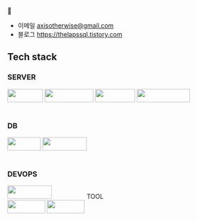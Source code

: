 💬  
  
- 이메일 axisotherwise@gmail.com  
- 블로그 https://thelapssql.tistory.com   
   
   
## Tech stack
### SERVER
<div>
<img src="https://img.shields.io/badge/Node.js-43853D?style=flat-square&logo=node.js&logoColor=white" alt="" width="80" height="30">
<img src="https://img.shields.io/badge/express.js-%23404d59.svg?style=flat-square&logo=express&logoColor=%2361DAFB" alt="" width="110" height="30" style="display: inline;">
<img src="https://img.shields.io/badge/GraphQl-E10098?style=flat-square&logo=graphql&logoColor=white" alt="" width="90" height="30" style="display: inline;">
<img src="https://img.shields.io/badge/Apollo%20GraphQL-311C87?&style=flat-square&logo=Apollo%20GraphQL&logoColor=white" alt="" width="120" height="30" style="display: inline;">
</div>
<br>  

### DB  
<div> 
<img src="https://img.shields.io/badge/MySQL-005C84?style=flat-square&logo=mysql&logoColor=white" alt="" width="75" height="30" style="display: inline;">
<img src="https://img.shields.io/badge/Sequelize-52B0E7?style=flat-square&logo=Sequelize&logoColor=white" alt="" width="100" height="30" style="display: inline;">
</div>
<br>  

### DEVOPS  
<div>
<img src="https://img.shields.io/badge/Amazon_AWS-FF9900?style=flat-square&logo=amazonaws&logoColor=white" alt="" width="100" height="30">
<img src="https://img.shields.io/badge/nginx-%2509639.svg?style=flat-square&logo=nginx&logoColor=white" alt="" width="75" height="3
</div>
<br> 

### TOOL  
<div>
<img src="https://img.shields.io/badge/GitHub-100000?style=flat-square&logo=github&logoColor=white" alt="" width="85" height="30">
<img src="https://img.shields.io/badge/Slack-4A154B?style=flat-square&logo=slack&logoColor=white" alt="" width="85" height="30">
</div>  

